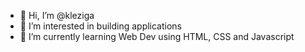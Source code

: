- 👋 Hi, I’m @kleziga
- 👀 I’m interested in building applications
- 🌱 I’m currently learning Web Dev using HTML, CSS and Javascript
